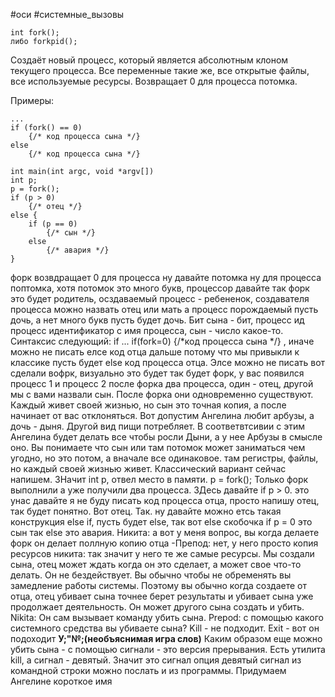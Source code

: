 #оси #системные_вызовы 

```
int fork();
либо forkpid();
```

Создаёт новый процесс, который является абсолютным клоном текущего процесса. Все переменные такие же, все открытые файлы, все используемые ресурсы. Возвращает 0 для процесса потомка.

Примеры:
```
...
if (fork() == 0) 
	{/* код процесса сына */}
else 
	{/* код процесса сына */}
```

```
int main(int argc, void *argv[])
int p;
p = fork();
if (p > 0) 
	{/* отец */} 
else {
	if (p == 0) 
		{/* сын */}
	else 
		{/* авария */}
}
```

форк возвдращает 0 для процесса ну давайте потомка ну для процесса поптомка, хотя потомок это много букв, процессор давайте так форк это будет родитель, осздаваемый процесс - ребененок, создавателя процесса можно назвать отец или мать а процесс порождаемый пусть дочь, а нет много букв пусть будет дочь. Бит сына - бит, процесс ид процесс идентификатор с имя процесса, сын - число какое-то. Синтаксис следующий: if ... if(fork=0) {/*код процесса сына */} , иначе можно не писать елсе код отца дальше потому что мы привыкли к классике пусть будет else код процесса отца. Элсе можно не писать вот сделали вофрк, визуально это будет так будет форк, у вас появился процесс 1 и процесс 2 после форка два процесса, один - отец, другой мы с вами назвали сын. После форка они одновременно существуют. Каждый живет своей жизнью, но сын это точная копия, а после начинает от вас отклоняться. Вот допустим Ангелина любит арбузы, а дочь - дыня. Другой вид пищи потребляет. В соответвтсивии с этим Ангелина будет делать все чтобы росли Дыни, а у нее Арбузы в смысле оно. Вы понимаете что сын или там потомок может заниматься чем угодно, но это потом, а вначале все одинаковое. там регистры, файлы, но каждый своей жизнью живет. Классический вариант сейчас напишем. ЗНачит int p, отвел место в памяти. p = fork(); Только форк выполнили  а уже получили два процесса.  ЗДесь давайте if p > 0. это  унас давайте я не буду писать код процесса отца, просто напишу отец, так будет понятно. Вот отец. Так. ну давайте можно етсь такая конструкция else if, пусть будет else, так вот else скобочка if p = 0 это сын так else это авария. Никита: а вот у меня вопрос, вы когда делаете форк он делает поллную копию отца -Препод: нет, у него просто копия ресурсов никита: так значит у него те же самые ресурсы. Мы создали сына, отец может ждать когда он это сделает, а может свое что-то делать. Он не бездействует. Вы обычно чтобы не обременять вы замедление работы системы. Поэтому вы обычно когда создаете от отца, отец убивает сына точнее берет результаты и убивает сына уже продолжает деятельность. Он может другого сына создать и убить. Nikita: Он сам вызывает команду убить сына. Prepod:   c помощью какого системного средства вы убиваете сына? Kill - не подходит. Exit - вот он подоходит **У;"№;(необъяснимая игра слов)** Каким образом еще можно убить сына - с помощью сигнали - это версия прерывания. Есть утилита  kill, а сигнал - девятый. Значит это сигнал опция девятый сигнал из командной строки можно послать и из программы. Придумаем Ангелине короткое имя